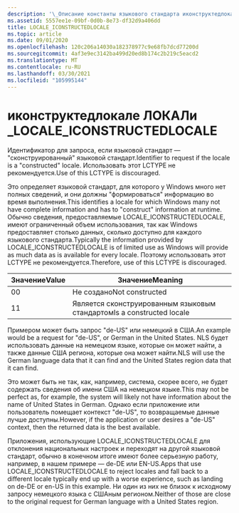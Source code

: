 ```yaml
---
description: '\_Описание константы языкового стандарта иконструктедлокале'
ms.assetid: 5557ee1e-09bf-0d0b-8e73-df32d9a406dd
title: LOCALE_ICONSTRUCTEDLOCALE
ms.topic: article
ms.date: 09/01/2020
ms.openlocfilehash: 120c206a14030a182378977c9e68fb7dcd77200d
ms.sourcegitcommit: 4af3e9ec3142ba499d20ed8b174c2b219c5eacd2
ms.translationtype: MT
ms.contentlocale: ru-RU
ms.lasthandoff: 03/30/2021
ms.locfileid: "105995144"
---
```

# <a name="locale_iconstructedlocale"></a><span data-ttu-id="6dc7d-103">иконструктедлокале ЛОКАЛи \_</span><span class="sxs-lookup"><span data-stu-id="6dc7d-103">LOCALE\_ICONSTRUCTEDLOCALE</span></span>

<span data-ttu-id="6dc7d-104">Идентификатор для запроса, если языковой стандарт — "сконструированный" языковой стандарт.</span><span class="sxs-lookup"><span data-stu-id="6dc7d-104">Identifier to request if the locale is a "constructed" locale.</span></span> <span data-ttu-id="6dc7d-105">Использовать этот LCTYPE не рекомендуется.</span><span class="sxs-lookup"><span data-stu-id="6dc7d-105">Use of this LCTYPE is discouraged.</span></span>

<span data-ttu-id="6dc7d-106">Это определяет языковой стандарт, для которого у Windows много нет полных сведений, и они должны "формироваться" информацию во время выполнения.</span><span class="sxs-lookup"><span data-stu-id="6dc7d-106">This identifies a locale for which Windows many not have complete information and has to "construct" information at runtime.</span></span> <span data-ttu-id="6dc7d-107">Обычно сведения, предоставляемые LOCALE_ICONSTRUCTEDLOCALE, имеют ограниченный объем использования, так как Windows предоставляет столько данных, сколько доступно для каждого языкового стандарта.</span><span class="sxs-lookup"><span data-stu-id="6dc7d-107">Typically the information provided by LOCALE_ICONSTRUCTEDLOCALE is of limited use as Windows will provide as much data as is available for every locale.</span></span> <span data-ttu-id="6dc7d-108">Поэтому использовать этот LCTYPE не рекомендуется.</span><span class="sxs-lookup"><span data-stu-id="6dc7d-108">Therefore, use of this LCTYPE is discouraged.</span></span>


| <span data-ttu-id="6dc7d-109">Значение</span><span class="sxs-lookup"><span data-stu-id="6dc7d-109">Value</span></span> | <span data-ttu-id="6dc7d-110">Значение</span><span class="sxs-lookup"><span data-stu-id="6dc7d-110">Meaning</span></span>                 |
|-------|-------------------------|
| <span data-ttu-id="6dc7d-111">0</span><span class="sxs-lookup"><span data-stu-id="6dc7d-111">0</span></span>     | <span data-ttu-id="6dc7d-112">Не создано</span><span class="sxs-lookup"><span data-stu-id="6dc7d-112">Not constructed</span></span>         |
| <span data-ttu-id="6dc7d-113">1</span><span class="sxs-lookup"><span data-stu-id="6dc7d-113">1</span></span>     | <span data-ttu-id="6dc7d-114">Является сконструированным языковым стандартом</span><span class="sxs-lookup"><span data-stu-id="6dc7d-114">Is a constructed locale</span></span> |


<span data-ttu-id="6dc7d-115">Примером может быть запрос "de-US" или немецкий в США.</span><span class="sxs-lookup"><span data-stu-id="6dc7d-115">An example would be a request for "de-US", or German in the United States.</span></span> <span data-ttu-id="6dc7d-116">NLS будет использовать данные на немецком языке, которые он может найти, а также данные США региона, которые она может найти.</span><span class="sxs-lookup"><span data-stu-id="6dc7d-116">NLS will use the German language data that it can find and the United States region data that it can find.</span></span> 

<span data-ttu-id="6dc7d-117">Это может быть не так, как, например, система, скорее всего, не будет содержать сведения об имени США на немецком языке.</span><span class="sxs-lookup"><span data-stu-id="6dc7d-117">This may not be perfect as, for example, the system will likely not have information about the name of United States in German.</span></span> <span data-ttu-id="6dc7d-118">Однако если приложение или пользователь помещает контекст "de-US", то возвращаемые данные лучше доступны.</span><span class="sxs-lookup"><span data-stu-id="6dc7d-118">However, if the application or user desires a "de-US" context, then the returned data is the best available.</span></span> 

<span data-ttu-id="6dc7d-119">Приложения, использующие LOCALE_ICONSTRUCTEDLOCALE для отклонения национальных настроек и переходят на другой языковой стандарт, обычно в конечном итоге имеют более серьезную работу, например, в нашем примере — de-DE или EN-US.</span><span class="sxs-lookup"><span data-stu-id="6dc7d-119">Apps that use LOCALE_ICONSTRUCTEDLOCALE to reject locales and fall back to a different locale typically end up with a worse experience, such as landing on de-DE or en-US in this example.</span></span> <span data-ttu-id="6dc7d-120">Ни один из них не близок к исходному запросу немецкого языка с СШАным регионом.</span><span class="sxs-lookup"><span data-stu-id="6dc7d-120">Neither of those are close to the original request for German language with a United States region.</span></span>

